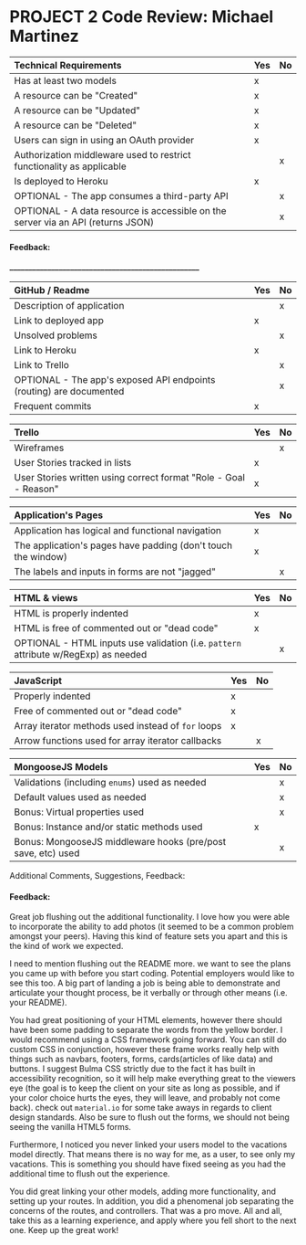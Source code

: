 # PROJECT 2 Code Review: Michael Martinez

Technical Requirements         | Yes | No |
:--                            |:--  |:-- |
Has at least two models        |  x   |    |
A resource can be "Created"  |  x   |    |
A resource can be "Updated"  |  x   |    |
A resource can be "Deleted"  |  x   |    |
Users can sign in using an OAuth provider  |  x   |    |
Authorization middleware used to restrict functionality as applicable |     |  x  |
Is deployed to Heroku          |  x   |    |
OPTIONAL - The app consumes a third-party API |     |  x  |
OPTIONAL - A data resource is accessible on the server via an API (returns JSON)   |     |  x  |

#### Feedback:  _____________________________________________________<br>__________________________________________________________________<br>_______________________________________________________________

GitHub / Readme                                 | Yes | No |
:--                                    |:--  |:-- |
Description of application |     |  x  |
Link to deployed app | x |  |
Unsolved problems                      |     |  x  |
Link to Heroku                         |  x   |    |
Link to Trello                         |    |  x  |
OPTIONAL - The app's exposed API endpoints (routing) are documented   |     |  x  |
Frequent commits      |  x   |    |

Trello                                 | Yes | No |
:--                                    | :-- |:-- |
Wireframes                             |     |  x  |
User Stories tracked in lists  |  x   |    |
User Stories written using correct format "Role - Goal - Reason"  |  x   |    |

Application's Pages                           | Yes |  No |
:-- | :-- | :-- |
Application has logical and functional navigation |x | |
The application's pages have padding (don't touch the window) |x | |
The labels and inputs in forms are not "jagged" | |x |

HTML & views                       | Yes |  No |
:-- | :-- | :-- |
HTML is properly indented                     |  x   |     |
HTML is free of commented out or "dead code"  |  x   |     |
OPTIONAL - HTML inputs use validation (i.e. `pattern` attribute w/RegExp) as needed                 |     |  x   |


JavaScript                    | Yes |  No |
:-- | :-- | :-- |
Properly indented                   |  x   |     |
Free of commented out or "dead code"  |  x   |     |
Array iterator methods used instead of `for` loops |x | |
Arrow functions used for array iterator callbacks | |x |

MongooseJS Models                    | Yes |  No |
:-- | :-- | :-- |
Validations (including `enums`) used as needed  |     |  x   |
Default values used as needed  |    |  x  |
Bonus: Virtual properties used  |     |  x   |
Bonus: Instance and/or static methods used |x | |
Bonus: MongooseJS middleware hooks (pre/post save, etc) used | | x |


Additional Comments, Suggestions, Feedback:

#### Feedback:  

Great job flushing out the additional functionality. I love how you were able to incorporate the ability to add photos (it seemed to be a common problem amongst your peers). Having this kind of feature sets you apart and this is the kind of work we expected. 

I need to mention flushing out the README more. we want to see the plans you came up with before you start coding. Potential employers would like to see this too. A big part of landing a job is being able to demonstrate and articulate your thought process, be it verbally or through other means (i.e. your README).

You had great positioning of your HTML elements, however there should have been some padding to separate the words from the yellow border. I would recommend using a CSS framework going forward. You can still do custom CSS in conjunction, however these frame works really help with things such as navbars, footers, forms, cards(articles of like data) and buttons. I suggest Bulma CSS strictly due to the fact it has built in accessibility recognition, so it will help make everything great to the viewers eye (the goal is to keep the client on your site as long as possible, and if your color choice hurts the eyes, they will leave, and probably not come back). check out <code>material.io</code> for some take aways in regards to client design standards. Also be sure to flush out the forms, we should not being seeing the vanilla HTML5 forms.

Furthermore, I noticed you never linked your users model to the vacations model directly. That means there is no way for me, as a user, to see only my vacations. This is something you should have fixed seeing as you had the additional time to flush out the experience. 

You did great linking your other models, adding more functionality, and setting up your routes. In addition, you did a phenomenal job separating the concerns of the routes, and controllers. That was a pro move. All and all, take this as a learning experience, and apply where you fell short to the next one. Keep up the great work!




